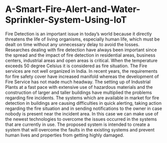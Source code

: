 # A-Smart-Fire-Alert-and-Water-Sprinkler-System-Using-IoT
Fire Detection is an important issue in today’s world because it directly threatens the life of living organisms, especially human life, which must be dealt on time without any unnecessary delay to avoid the losses. Researches dealing with fire detection have always been important since the spread and the impact of fire detection in residential areas, business centers, industrial areas and open areas is critical. When the temperature exceeds 50 degree Celsius it is considered as fire situation. The Fire services are not well organized in India. In recent years, the requirements for fire safety cover have increased manifold whereas the development of Fire Service has not made much headway. The setting up of Industrial Plants at a fast pace with extensive use of hazardous materials and the construction of larger and taller buildings have multiplied the problems regarding fire incidents.  The systems which are available in market for fire detection in buildings are causing difficulties in quick alerting, taking action regarding the fire situation and in sending notifications to the owner in case nobody is present near the incident area. In this case we can make use of the newest technologies to overcome the issues occurred in the systems that are currently in use. The proposed system is intended to create a system that will overcome the faults in the existing systems and prevent human lives and properties from getting highly damaged.
